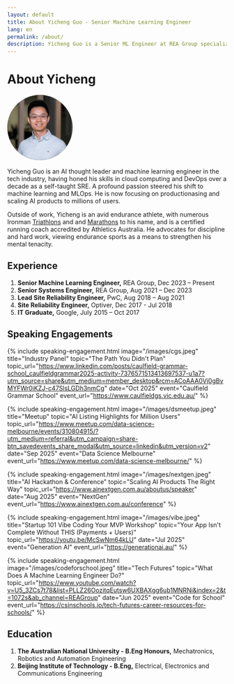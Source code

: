 ```yaml
---
layout: default
title: About Yicheng Guo - Senior Machine Learning Engineer
lang: en
permalink: /about/
description: Yicheng Guo is a Senior ML Engineer at REA Group specializing in AI products, MLOps, and scaling intelligent systems. Former Google engineer, endurance athlete, and AI thought leader.
---
```


<link rel="stylesheet" href="/assets/css/speaking-engagements.css">

# About Yicheng

<img src="/images/profile.jpeg" alt="yicheng" width="150" style="border-radius: 50%;" />


  
Yicheng Guo is an AI thought leader and machine learning engineer in the tech industry, having honed his skills in cloud computing and DevOps over a decade as a self-taught SRE. A profound passion steered his shift to machine learning and MLOps. He is now focusing on productionasing and scaling AI products to millions of users.

Outside of work, Yicheng is an avid endurance athlete, with numerous Ironman [Triathlons](https://www.multisportaustralia.com.au/races/ironman-703-western-sydney-2022/events/1/results/individuals/892) and and [Marathons](https://my1.raceresult.com/225892/certificate/157/Certificates) to his name, and is a certified running coach accredited by Athletics Australia. He advocates for discipline and hard work, viewing endurance sports as a means to strengthen his mental tenacity.

## Experience
1. **Senior Machine Learning Engineer,** REA Group, Dec 2023 – Present
2. **Senior Systems Engineer,** REA Group, Aug 2021 – Dec 2023
3. **Lead Site Reliability Engineer,** PwC, Aug 2018 – Aug 2021
4. **Site Reliability Engineer,** Optiver, Dec 2017 - Jul 2018
5. **IT Graduate,** Google, July 2015 – Oct 2017 

## Speaking Engagements

{% include speaking-engagement.html
   image="/images/cgs.jpeg"
   title="Industry Panel"
   topic="The Path You Didn't Plan"
   topic_url="https://www.linkedin.com/posts/caulfield-grammar-school_caulfieldgrammar2025-activity-7376571513413697537-u1a7?utm_source=share&utm_medium=member_desktop&rcm=ACoAAA0Vj0gBvMYFWr0iKZJ-c47SlsLGDh3nmCg"
   date="Oct 2025"
   event="Caulfield Grammar School"
   event_url="https://www.caulfieldgs.vic.edu.au/"
%}

{% include speaking-engagement.html
   image="/images/dsmeetup.jpeg"
   title="Meetup"
   topic="AI Listing Highlights for Million Users"
   topic_url="https://www.meetup.com/data-science-melbourne/events/310804915/?utm_medium=referral&utm_campaign=share-btn_savedevents_share_modal&utm_source=linkedin&utm_version=v2"
   date="Sep 2025"
   event="Data Science Melbourne"
   event_url="https://www.meetup.com/data-science-melbourne/"
%}

{% include speaking-engagement.html
   image="/images/nextgen.jpeg"
   title="AI Hackathon & Conference"
   topic="Scaling AI Products The Right Way"
   topic_url="https://www.ainextgen.com.au/aboutus/speaker"
   date="Aug 2025"
   event="NextGen"
   event_url="https://www.ainextgen.com.au/conference"
%}

{% include speaking-engagement.html
   image="/images/vibe.jpeg"
   title="Startup 101 Vibe Coding Your MVP Workshop"
   topic="Your App Isn't Complete Without THIS (Payments + Users)"
   topic_url="https://youtu.be/McSwNm64kLU"
   date="Jul 2025"
   event="Generation AI"
   event_url="https://generationai.au/"
%}

{% include speaking-engagement.html
   image="/images/codeforschool.jpeg"
   title="Tech Futures"
   topic="What Does A Machine Learning Engineer Do?"
   topic_url="https://www.youtube.com/watch?v=U5_3ZCs7t78&list=PLLZ26OozitqEutsw6UXBAXgg6ub1MNRNi&index=2&t=1072s&ab_channel=REAGroup"
   date="Jun 2025"
   event="Code for School"
   event_url="https://csinschools.io/tech-futures-career-resources-for-schools/"
%}


## Education
1. **The Australian National University - B.Eng Honours,** Mechatronics, Robotics and Automation Engineering
2. **Beijing Institute of Technology - B.Eng,** Electrical, Electronics and Communications Engineering
